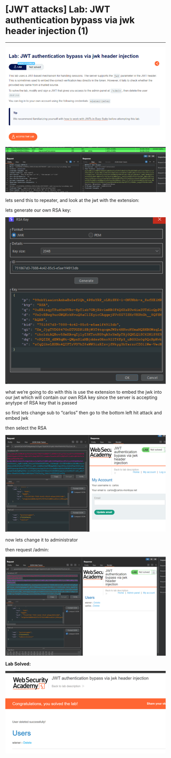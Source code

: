 # [JWT attacks] Lab: JWT authentication bypass via jwk header injection (1)

---

![Untitled](%5BJWT%20attacks%5D%20Lab%20JWT%20authentication%20bypass%20via%20jw%20b681293f2fe64c9bb20bacefbf04dcfb/Untitled.png)

![Untitled](%5BJWT%20attacks%5D%20Lab%20JWT%20authentication%20bypass%20via%20jw%20b681293f2fe64c9bb20bacefbf04dcfb/Untitled%201.png)

lets send this to repeater, and look at the jwt with the extension: 

lets generate our own RSA key: 

![Untitled](%5BJWT%20attacks%5D%20Lab%20JWT%20authentication%20bypass%20via%20jw%20b681293f2fe64c9bb20bacefbf04dcfb/Untitled%202.png)

what we’re going to do with this is use the extension to embed the jwk into our jwt which will contain our own RSA key since the server is accepting anytype of RSA key that is passed 

so first lets change sub to “carlos” then go to the bottom left hit attack and embed jwk 

then select the RSA 

![Untitled](%5BJWT%20attacks%5D%20Lab%20JWT%20authentication%20bypass%20via%20jw%20b681293f2fe64c9bb20bacefbf04dcfb/Untitled%203.png)

now lets change it to administrator

then request /admin: 

![Untitled](%5BJWT%20attacks%5D%20Lab%20JWT%20authentication%20bypass%20via%20jw%20b681293f2fe64c9bb20bacefbf04dcfb/Untitled%204.png)

**Lab Solved:** 

![Untitled](%5BJWT%20attacks%5D%20Lab%20JWT%20authentication%20bypass%20via%20jw%20b681293f2fe64c9bb20bacefbf04dcfb/Untitled%205.png)